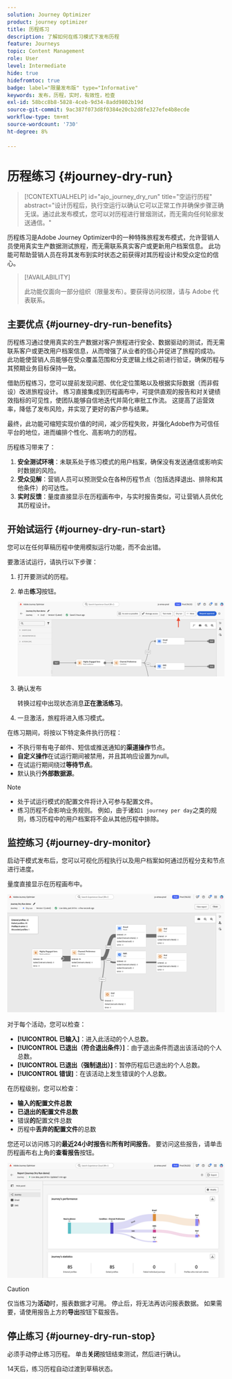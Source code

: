```yaml
---
solution: Journey Optimizer
product: journey optimizer
title: 历程练习
description: 了解如何在练习模式下发布历程
feature: Journeys
topic: Content Management
role: User
level: Intermediate
hide: true
hidefromtoc: true
badge: label="限量发布版" type="Informative"
keywords: 发布，历程，实时，有效性，检查
exl-id: 58bcc8b8-5828-4ceb-9d34-8add9802b19d
source-git-commit: 9ac387f073d8f0384e20cb2d8fe327efe4b8ecde
workflow-type: tm+mt
source-wordcount: '730'
ht-degree: 8%

---
```


# 历程练习 {#journey-dry-run}

>[!CONTEXTUALHELP]
>id="ajo_journey_dry_run"
>title="空运行历程"
>abstract="设计历程后，执行空运行以确认它可以正常工作并确保步骤正确无误。通过此发布模式，您可以对历程进行冒烟测试，而无需向任何轮廓发送通信。"

历程练习是Adobe Journey Optimizer中的一种特殊旅程发布模式，允许营销人员使用真实生产数据测试旅程，而无需联系真实客户或更新用户档案信息。  此功能可帮助营销人员在将其发布到实时状态之前获得对其历程设计和受众定位的信心。


>[!AVAILABILITY]
>
>此功能仅面向一部分组织（限量发布）。要获得访问权限，请与 Adobe 代表联系。


## 主要优点 {#journey-dry-run-benefits}

历程练习通过使用真实的生产数据对客户旅程进行安全、数据驱动的测试，而无需联系客户或更改用户档案信息，从而增强了从业者的信心并促进了旅程的成功。 此功能使营销人员能够在受众覆盖范围和分支逻辑上线之前进行验证，确保历程与其预期业务目标保持一致。

借助历程练习，您可以提前发现问题、优化定位策略以及根据实际数据（而非假设）改进旅程设计。 练习直接集成到历程画布中，可提供直观的报告和对关键绩效指标的可见性，使团队能够自信地迭代并简化审批工作流。 这提高了运营效率，降低了发布风险，并实现了更好的客户参与结果。

最终，此功能可缩短实现价值的时间，减少历程失败，并强化Adobe作为可信任平台的地位，进而编排个性化、高影响力的历程。

历程练习带来了：

1. **安全测试环境**：未联系处于练习模式的用户档案，确保没有发送通信或影响实时数据的风险。
1. **受众见解**：营销人员可以预测受众在各种历程节点（包括选择退出、排除和其他条件）的可达性。
1. **实时反馈**：量度直接显示在历程画布中，与实时报告类似，可让营销人员优化其历程设计。

## 开始试运行 {#journey-dry-run-start}

您可以在任何草稿历程中使用模拟运行功能，而不会出错。

要激活试运行，请执行以下步骤：

1. 打开要测试的历程。
1. 单击&#x200B;**练习**&#x200B;按钮。

   ![开始历程试运行](assets/dry-run-button.png)

1. 确认发布

   转换过程中出现状态消息&#x200B;**正在激活练习**。

1. 一旦激活，旅程将进入练习模式。

在练习期间，将按以下特定条件执行历程：

* 不执行带有电子邮件、短信或推送通知的&#x200B;**渠道操作**&#x200B;节点。
* **自定义操作**&#x200B;在试运行期间被禁用，并且其响应设置为null。
* 在试运行期间绕过&#x200B;**等待节点**。
  <!--You can override the wait block timeouts, then if you have wait blocks duration longer than allowed dry run journey duration, then that branch will not execute completely.-->
* 默认执行&#x200B;**外部数据源**。

>[!NOTE]
>
> * 处于试运行模式的配置文件将计入可参与配置文件。
> * 练习历程不会影响业务规则。 例如，由于诸如`1 journey per day`之类的规则，练习历程中的用户档案将不会从其他历程中排除。

## 监控练习 {#journey-dry-monitor}

启动干模式发布后，您可以可视化历程执行以及用户档案如何通过历程分支和节点进行进度。

量度直接显示在历程画布中。

![监视历程试运行执行](assets/dry-run-metrics.png)

对于每个活动，您可以检查：

* **[!UICONTROL 已输入]**：进入此活动的个人总数。
* **[!UICONTROL 已退出（符合退出条件）]**：由于退出条件而退出该活动的个人总数。
* **[!UICONTROL 已退出（强制退出）]**：暂停历程后已退出的个人总数。
* **[!UICONTROL 错误]**：在该活动上发生错误的个人总数。


在历程级别，您可以检查：

* **输入的配置文件总数**
* **已退出的配置文件总数**
* 错误&#x200B;**的**&#x200B;配置文件总数
* 历程中&#x200B;**丢弃的配置文件**&#x200B;的总数

您还可以访问练习的&#x200B;**最近24小时报告**&#x200B;和&#x200B;**所有时间报告**。 要访问这些报告，请单击历程画布右上角的&#x200B;**查看报告**&#x200B;按钮。

![访问历程试运行执行的报告](assets/dry-run-report.png)

>[!CAUTION]
>
> 仅当练习为&#x200B;**活动**&#x200B;时，报表数据才可用。  停止后，将无法再访问报表数据。 如果需要，请使用报告上方的&#x200B;**导出**&#x200B;按钮下载报告。


## 停止练习 {#journey-dry-run-stop}

必须手动停止练习历程。 单击&#x200B;**关闭**&#x200B;按钮结束测试，然后进行确认。

14天后，练习历程自动过渡到草稿状态。
